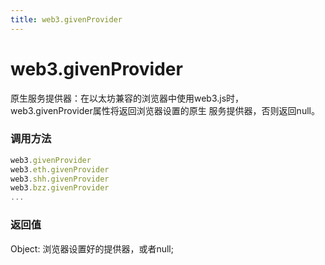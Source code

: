 ```yaml
---
title: web3.givenProvider
---
```


# web3.givenProvider 

原生服务提供器：在以太坊兼容的浏览器中使用web3.js时，web3.givenProvider属性将返回浏览器设置的原生 服务提供器，否则返回null。

### 调用方法

```js
web3.givenProvider
web3.eth.givenProvider
web3.shh.givenProvider
web3.bzz.givenProvider
...
```

### 返回值
Object: 浏览器设置好的提供器，或者null;
